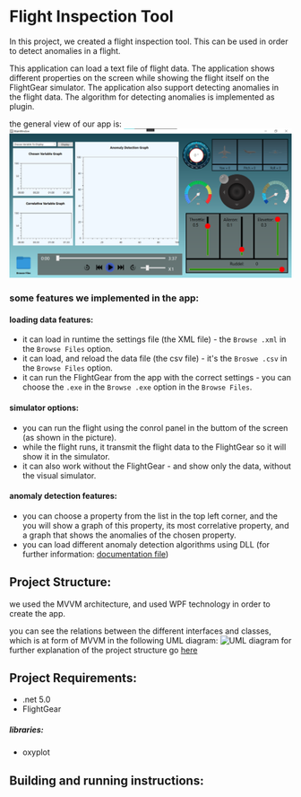 # Flight Inspection Tool
In this project, we created a flight inspection tool.
This can be used in order to detect anomalies in a flight.

This application can load a text file of flight data. The application shows different properties on the screen while showing the flight itself on the FlightGear simulator. The application also support detecting anomalies in the flight data. The algorithm for detecting anomalies is implemented as plugin. 

the general view of our app is:
![Flight Panel](pics_for_demo/demo1.png?raw=true "Flight Panel")

### some features we implemented in the app:

#### loading data features:
- it can load in runtime the settings file (the XML file) - the ```Browse .xml``` in the ```Browse Files``` option.
- it can load, and reload the data file (the csv file) - it's the ```Broswe .csv``` in the ```Browse Files``` option.
- it can run the FlightGear from the app with the correct settings - you can choose the ```.exe``` in the ```Browse .exe``` option in the ```Browse Files```.
#### simulator options:
- you can run the flight using the conrol panel in the buttom of the screen (as shown in the picture).
- while the flight runs, it transmit the flight data to the FlightGear so it will show it in the simulator.
- it can also work without the FlightGear - and show only the data, without the visual simulator.
#### anomaly detection features:
- you can choose a property from the list in the top left corner, and the you will show a graph of this property, its most correlative property, and a graph that shows the anomalies of the chosen property.
- you can load different anomaly detection algorithms using DLL (for further information: [documentation file](plugin.md))

## Project Structure:
we used the MVVM architecture, and used WPF technology in order to create the app.

you can see the relations between the different interfaces and classes, which is at form of MVVM in the following UML diagram:
![UML diagram](pics_for_demo/UML.png?raw=true "UML diagram")
for further explanation of the project structure go [here](project_structure.md)


## Project Requirements:
- .net 5.0
- FlightGear
##### libraries:
- oxyplot


## Building and running instructions:
